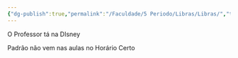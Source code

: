 ```yaml
---
{"dg-publish":true,"permalink":"/Faculdade/5 Periodo/Libras/Libras/","tags":["root"],"created":"2024-06-26T00:24:10.600-03:00"}
---
```



O Professor tá na DIsney

Padrão não vem nas aulas no Horário Certo
